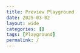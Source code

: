 ```yaml
---
title: Preview Playground
date: 2025-03-02
layout: wide
categories: []
tags: [Playground]
permalink: /
---
```

<style>
/* Table */
.playground {
   box-sizing: border-box;
   height: 100%;
   height: calc(100vh - 128px);
}

.toolbar {
   overflow: hidden;
   padding: 0 2rem;
   height: 30px;
   width: 100%;
   user-select: none;
   -moz-user-select: none;
   -webkit-user-select: none;
   -ms-user-select: none;
}

.toolbar button:not(:first-child) {
   padding-left: 0.4rem;
}

.toolbar button:not(:last-child) {
   padding-right: 0.4rem;
}

.toolbar .fa-solid {
   position: relative;
   top: 1px;
}

.toolbar span.dot::before {
   content: "·";
   margin: 0 3px 0 4px;
   color: var(--text-color);
}

.toolbar span.separator {
   border-left: 1px solid var(--text-color);
   margin: 0 5px 0 10px;
}

.toolbar span.separator + span.separator {
   display: none;
}

.viewer-row {
   display: flex;
   height: calc(100% - 30px);
   border-top: 1px solid var(--main-border-color);
}

.viewer-column {
   flex: 50%;
   width: 50%;
   height: 100%;
}

/* Editor */

#editor, .console {
   border: none;
   width: 100%;
   height: 100%;
   resize: none;
   font-family: monospace;
   font-size: 0.8rem;
   line-height: 1.4;
   white-space: pre;
}

.monaco-editor,
.monaco-editor .margin,
.monaco-editor-background,
canvas.minimap-decorations-layer {
   outline: none;
   background-color: inherit;
}

.console {
   background: var(--playground-console-background);
   padding: 0.5rem;
   height: 50%;
}

.content x3d-canvas, x3d-canvas {
   display: block;
   width: 100%;
   height: 50%;
   aspect-ratio: unset;
}

/* Console */

.console {
   overflow: scroll;
}

span.info {
   color: var(--system-blue);
}

span.warn {
   color: var(--system-yellow);
}

span.error {
   color: var(--system-red);
}
</style>

<!-- Also change version in playground.js! -->
<script defer src="https://cdn.jsdelivr.net/npm/monaco-editor@0.52.0/min/vs/loader.js"></script>
<script type="module" src="/preview/assets/playground/playground.mjs"></script>

<div class="playground">
   <div class="toolbar"></div>
   <div class="viewer-row">
      <div class="viewer-column1 viewer-column">
         <x3d-canvas splashScreen="false" debug="true" contentScale="auto" xrSessionMode="IMMERSIVE_AR"></x3d-canvas>
         <div class="console"></div>
      </div>
      <div class="viewer-column2 viewer-column"><div id="editor"></div></div>
   </div>
</div>
